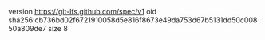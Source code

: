 version https://git-lfs.github.com/spec/v1
oid sha256:cb736bd02f6721910058d5e816f8673e49da753d67b5131dd50c00850a809de7
size 8
